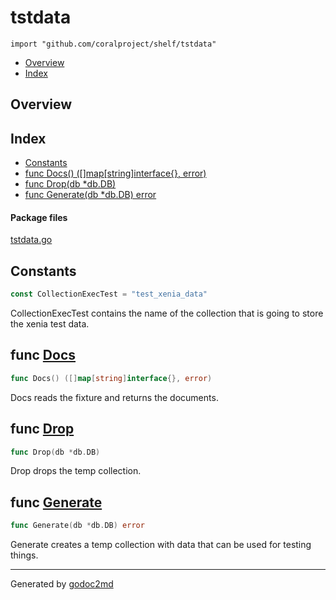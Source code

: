 

# tstdata
`import "github.com/coralproject/shelf/tstdata"`

* [Overview](#pkg-overview)
* [Index](#pkg-index)

## <a name="pkg-overview">Overview</a>



## <a name="pkg-index">Index</a>
* [Constants](#pkg-constants)
* [func Docs() ([]map[string]interface{}, error)](#Docs)
* [func Drop(db *db.DB)](#Drop)
* [func Generate(db *db.DB) error](#Generate)


#### <a name="pkg-files">Package files</a>
[tstdata.go](/src/github.com/coralproject/shelf/tstdata/tstdata.go) 


## <a name="pkg-constants">Constants</a>
``` go
const CollectionExecTest = "test_xenia_data"
```
CollectionExecTest contains the name of the collection that is
going to store the xenia test data.




## <a name="Docs">func</a> [Docs](/src/target/tstdata.go?s=601:646#L18)
``` go
func Docs() ([]map[string]interface{}, error)
```
Docs reads the fixture and returns the documents.



## <a name="Drop">func</a> [Drop](/src/target/tstdata.go?s=1584:1604#L69)
``` go
func Drop(db *db.DB)
```
Drop drops the temp collection.



## <a name="Generate">func</a> [Generate](/src/target/tstdata.go?s=1140:1170#L45)
``` go
func Generate(db *db.DB) error
```
Generate creates a temp collection with data
that can be used for testing things.








- - -
Generated by [godoc2md](http://godoc.org/github.com/davecheney/godoc2md)
